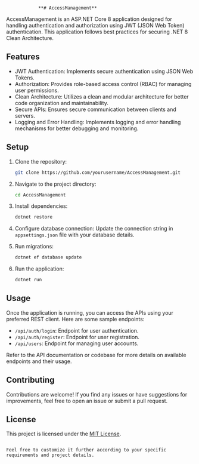 
                **# AccessManagement**

AccessManagement is an ASP.NET Core 8 application designed for handling authentication and authorization using JWT (JSON Web Token) authentication. This application follows best practices for securing .NET 8 Clean Architecture.

## Features

- JWT Authentication: Implements secure authentication using JSON Web Tokens.
- Authorization: Provides role-based access control (RBAC) for managing user permissions.
- Clean Architecture: Utilizes a clean and modular architecture for better code organization and maintainability.
- Secure APIs: Ensures secure communication between clients and servers.
- Logging and Error Handling: Implements logging and error handling mechanisms for better debugging and monitoring.

## Setup

1. Clone the repository:
   ```bash
   git clone https://github.com/yourusername/AccessManagement.git
   ```

2. Navigate to the project directory:
   ```bash
   cd AccessManagement
   ```

3. Install dependencies:
   ```bash
   dotnet restore
   ```

4. Configure database connection:
   Update the connection string in `appsettings.json` file with your database details.

5. Run migrations:
   ```bash
   dotnet ef database update
   ```

6. Run the application:
   ```bash
   dotnet run
   ```

## Usage

Once the application is running, you can access the APIs using your preferred REST client. Here are some sample endpoints:

- `/api/auth/login`: Endpoint for user authentication.
- `/api/auth/register`: Endpoint for user registration.
- `/api/users`: Endpoint for managing user accounts.

Refer to the API documentation or codebase for more details on available endpoints and their usage.

## Contributing

Contributions are welcome! If you find any issues or have suggestions for improvements, feel free to open an issue or submit a pull request.

## License

This project is licensed under the [MIT License](LICENSE).
```

Feel free to customize it further according to your specific requirements and project details.
